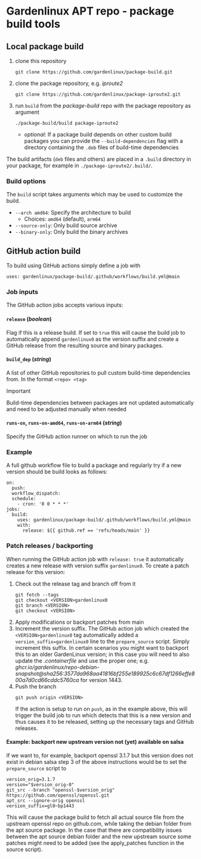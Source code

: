 # Gardenlinux APT repo - package build tools

## Local package build

1. clone this repository
   ```
   git clone https://github.com/gardenlinux/package-build.git
   ```
2. clone the package repository, e.g. *iproute2*
   ```
   git clone https://github.com/gardenlinux/package-iproute2.git
   ```
3. run `build` from the *package-build* repo with the package repository as argument
   ```
   ./package-build/build package-iproute2
   ```
   - *optional*: If a package build depends on other custom build packages you can provide the `--build-dependencies` flag with a directory containing the `.deb` files of build-time dependencies

The build artifacts (`deb` files and others) are placed in a `.build` directory in your package, for example in `./package-iproute2/.build/`.

### Build options

The `build` script takes arguments which may be used to customize the build.

- `--arch amd64`: Specify the architecture to build
   - Choices: `amd64` (default), `arm64` 
- `--source-only`: Only build source archive
- `--binary-only`: Only build the binary archives

## GitHub action build

To build using GitHub actions simply define a job with

```
uses: gardenlinux/package-build/.github/workflows/build.yml@main
```

### Job inputs

The GitHub action jobs accepts various inputs:

#### `release` (*boolean*)
Flag if this is a release build.
If set to `true` this will cause the build job to automatically append `gardenlinux0` as the version suffix and create a GitHub release from the resulting source and binary packages.

#### `build_dep` (*string*)
A list of other GitHub repositories to pull custom build-time dependencies from. In the format `<repo> <tag>`

> [!Important]
> Build-time dependencies between packages are not updated automatically and need to be adjusted manually when needed

#### `runs-on`, `runs-on-amd64`, `runs-on-arm64` (*string*)
Specify the GitHub action runner on which to run the job

### Example

A full github workflow file to build a package and regularly try if a new version should be build looks as follows:

```
on:
  push:
  workflow_dispatch:
  schedule:
    - cron: '0 0 * * *'
jobs:
  build:
    uses: gardenlinux/package-build/.github/workflows/build.yml@main
    with:
      release: ${{ github.ref == 'refs/heads/main' }}
```

### Patch releases / backporting

When running the GitHub action job with `release: true` it automatically creates a new release with version suffix `gardenlinux0`.
To create a patch release for this version:

1. Check out the release tag and branch off from it
   ```
   git fetch --tags
   git checkout <VERSION>gardenlinux0
   git branch <VERSION>
   git checkout <VERSION>
   ```
2. Apply modifications or backport patches from main
3. Increment the version suffix. The GitHub action job which created the `<VERSION>gardenlinux0` tag automatically added a `version_suffix=gardenlinux0` line to the `prepare_source` script. Simply increment this suffix. In certain scenarios you might want to backport this to an older GardenLinux version; in this case you will need to also update the _.containerfile_ and use the proper one; e.g. _ghcr.io/gardenlinux/repo-debian-snapshot@sha256:3577da968aa41816bf255e189925c6c67df1266effe800a7d0cd66cddc5760ca_ for version 1443.
4. Push the branch
   ```
   git push origin <VERSION>
   ```
   If the action is setup to run on `push`, as in the example above, this will trigger the build job to run which detects that this is a new version and thus causes it to be released, setting up the necessary tags and GitHub releases.

#### Example: backport new upstream version not (yet) available on salsa

If we want to, for example, backport openssl 3.1.7 but this version does not exist in debian salsa step 3 of the above instructions would be to set the `prepare_source` script to

```
version_orig=3.1.7
version="$version_orig-0"
git_src --branch "openssl-$version_orig" https://github.com/openssl/openssl.git
apt_src --ignore-orig openssl
version_suffix=gl0~bp1443
```

This will cause the package build to fetch all actual source file from the upstream openssl repo on github.com, while taking the debian folder from the apt source package.
In the case that there are compatibility issues between the apt source debian folder and the new upstream source some patches might need to be added (see the apply_patches function in the source script).
